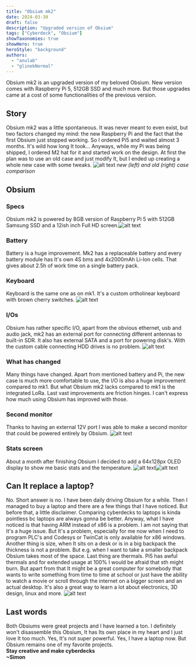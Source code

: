 ```yaml
---
title: "Obsium mk2"
date: 2024-03-30
draft: false
description: "Upgraded version of Obsium"
tags: ["Cyberdeck", "Obsium"]
showTaxonomies: true
showHero: true
heroStyle: "background"
authors:
  - "anulab"
  - "glinekNormal"
---
```


Obsium mk2 is an upgraded version of my beloved Obsium. New version comes with Raspberry Pi 5, 512GB SSD and much more. But those upgrades came at a cost of some functionalities of the previous version.

## Story
Obsium mk2 was a little spontaneous. It was never meant to even exist, but two factors changed my mind: the new Raspberry Pi and the fact that the first Obsium just stopped working. So I ordered Pi5 and waited almost 3 months. It's wild how long It took... Anyways, while my Pi was being shipped, I ordered M2 hat for it and started work on the design. At first the plan was to use an old case and just modify It, but I ended up creating a whole new case with some tweaks.
![alt text](20240307_074038.jpg) *new (left) and old (right) case comparison*

## Obsium
### Specs
Obsium mk2 is powered by 8GB version of Raspberry Pi 5 with 512GB Samsung SSD and a 12ish inch Full HD screen.![alt text](20240307_184442.jpg)

### Battery
Battery is a huge improvement. Mk2 has a replaceable battery and every battery module has It's own 4S bms and 4x2000mAh Li-Ion cells. That gives about 2.5h of work time on a single battery pack.

### Keyboard
Keyboard is the same one as on mk1. It's a custom ortholinear keyboard with brown cherry switches.
![alt text](20230720_095833.jpg)

### I/Os
Obsium has rather specific I/O, apart from the obvious ethernet, usb and audio jack, mk2 has an external port for connecting different antennas to built-in SDR. It also has external SATA and a port for powering disk's. With the custom cable connecting HDD drives is no problem.
![alt text](82579870-690d-4b3b-8919-5b77f80ccd93.jpg)

### What has changed
Many things have changed. Apart from mentioned battery and Pi, the new case is much more comfortable to use, the I/O is also a huge improvement compared to mk1. But what Obsium mk2 lacks compared to mk1 is the integrated LoRa. Last vast improvements are friction hinges. I can't express how much using Obsium has improved with those.

### Second monitor
Thanks to having an external 12V port I was able to make a second monitor that could be powered entirely by Obsium.
![alt text](20240317_130445.jpg)

### Stats screen
About a month after finishing Obsium I decided to add a 64x128px OLED display to show me basic stats and the temperature.
![alt text](received_808391628008093.jpeg)![alt text](20240504_183704.jpg)

## Can It replace a laptop?
No. Short answer is no. I have been daily driving Obsium for a while. Then I managed to buy a laptop and there are a few things that I have noticed. But before that, a little disclaimer. Comparing cyberdecks to laptops is kinda pointless bc laptops are always gonna be better. Anyway, what I have noticed is that having ARM instead of x86 is a problem. I am not saying that It's a huge issue. But It's a problem, especially for me now when I need to program PLC's and Codesys or TwinCat is only available for x86 windows. Another thing is size, when It sits on a desk or is in a big backpack the thickness is not a problem. But e.g. when I want to take a smaller backpack Obsium takes most of the space. Last thing are thermals. Pi5 has awful thermals and for extended usage at 100% I would be afraid that sth might burn. But apart from that It might be a great computer for somebody that wants to write something from time to time at school or just have the ability to watch a movie or scroll through the internet on a bigger screen and an actual desktop. It's also a great way to learn a lot about electronics, 3D design, linux and more.
![alt text](20240906_092130.jpg)

## Last words
Both Obsiums were great projects and I have learned a ton. I definitely won't disassemble this Obsium, It has Its own place in my heart and I just love It too much. Yes, It's not super powerful. Yes, I have a laptop now. But Obsium remains one of my favorite projects.\
**Stay creative and make cyberdecks**\
**~Simon**



